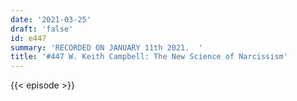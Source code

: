```yaml
---
date: '2021-03-25'
draft: 'false'
id: e447
summary: 'RECORDED ON JANUARY 11th 2021.  '
title: '#447 W. Keith Campbell: The New Science of Narcissism'
---
```

{{< episode >}}
